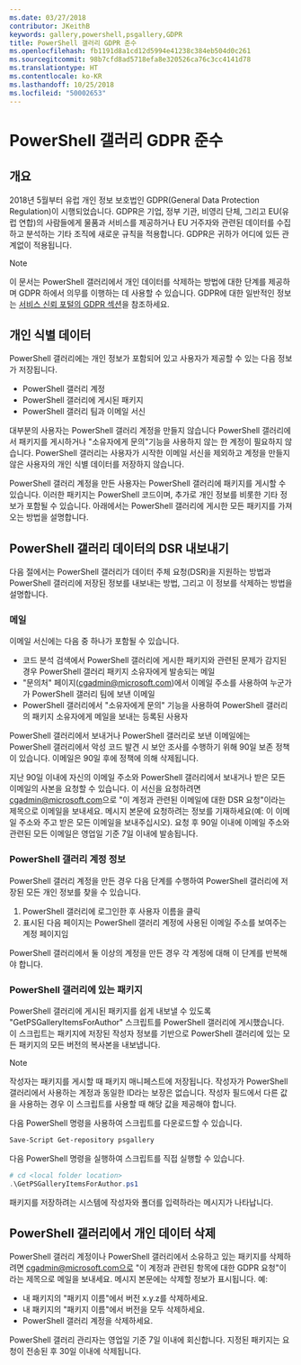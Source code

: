 ```yaml
---
ms.date: 03/27/2018
contributor: JKeithB
keywords: gallery,powershell,psgallery,GDPR
title: PowerShell 갤러리 GDPR 준수
ms.openlocfilehash: fb1191d8a1cd12d5994e41238c384eb504d0c261
ms.sourcegitcommit: 98b7cfd8ad5718efa8e320526ca76c3cc4141d78
ms.translationtype: HT
ms.contentlocale: ko-KR
ms.lasthandoff: 10/25/2018
ms.locfileid: "50002653"
---
```

# <a name="powershell-gallery-gdpr-compliance"></a>PowerShell 갤러리 GDPR 준수

## <a name="overview"></a>개요

2018년 5월부터 유럽 개인 정보 보호법인 GDPR(General Data Protection Regulation)이 시행되었습니다.
GDPR은 기업, 정부 기관, 비영리 단체, 그리고 EU(유럽 연합)의 사람들에게 물품과 서비스를 제공하거나 EU 거주자와 관련된 데이터를 수집하고 분석하는 기타 조직에 새로운 규칙을 적용합니다.
GDPR은 귀하가 어디에 있든 관계없이 적용됩니다.

> [!NOTE]
> 이 문서는 PowerShell 갤러리에서 개인 데이터를 삭제하는 방법에 대한 단계를 제공하며 GDPR 하에서 의무를 이행하는 데 사용할 수 있습니다. GDPR에 대한 일반적인 정보는 [서비스 신뢰 포털의 GDPR 섹션](https://servicetrust.microsoft.com/ViewPage/GDPRGetStarted)을 참조하세요.

## <a name="personally-identifiable-data"></a>개인 식별 데이터

PowerShell 갤러리에는 개인 정보가 포함되어 있고 사용자가 제공할 수 있는 다음 정보가 저장됩니다.

- PowerShell 갤러리 계정
- PowerShell 갤러리에 게시된 패키지
- PowerShell 갤러리 팀과 이메일 서신

대부분의 사용자는 PowerShell 갤러리 계정을 만들지 않습니다
PowerShell 갤러리에서 패키지를 게시하거나 "소유자에게 문의"기능을 사용하지 않는 한 계정이 필요하지 않습니다.
PowerShell 갤러리는 사용자가 시작한 이메일 서신을 제외하고 계정을 만들지 않은 사용자의 개인 식별 데이터를 저장하지 않습니다.

PowerShell 갤러리 계정을 만든 사용자는 PowerShell 갤러리에 패키지를 게시할 수 있습니다.
이러한 패키지는 PowerShell 코드이며, 추가로 개인 정보를 비롯한 기타 정보가 포함될 수 있습니다.
아래에서는 PowerShell 갤러리에 게시한 모든 패키지를 가져오는 방법을 설명합니다.

## <a name="dsr-export-of-powershell-gallery-data"></a>PowerShell 갤러리 데이터의 DSR 내보내기

다음 절에서는 PowerShell 갤러리가 데이터 주체 요청(DSR)을 지원하는 방법과 PowerShell 갤러리에 저장된 정보를 내보내는 방법, 그리고 이 정보를 삭제하는 방법을 설명합니다.

### <a name="email"></a>메일

이메일 서신에는 다음 중 하나가 포함될 수 있습니다.

- 코드 분석 검색에서 PowerShell 갤러리에 게시한 패키지와 관련된 문제가 감지된 경우 PowerShell 갤러리 패키지 소유자에게 발송되는 메일
- "문의처" 페이지([cgadmin@microsoft.com](mailto:cgadmin@microsoft.com))에서 이메일 주소를 사용하여 누군가가 PowerShell 갤러리 팀에 보낸 이메일
- PowerShell 갤러리에서 "소유자에게 문의" 기능을 사용하여 PowerShell 갤러리의 패키지 소유자에게 메일을 보내는 등록된 사용자

PowerShell 갤러리에서 보내거나 PowerShell 갤러리로 보낸 이메일에는 PowerShell 갤러리에서 악성 코드 발견 시 보안 조사를 수행하기 위해 90일 보존 정책이 있습니다.
이메일은 90일 후에 정책에 의해 삭제됩니다.

지난 90일 이내에 자신의 이메일 주소와 PowerShell 갤러리에서 보내거나 받은 모든 이메일의 사본을 요청할 수 있습니다.
이 서신을 요청하려면 [cgadmin@microsoft.com](mailto:cgadmin@microsoft.com)으로 "이 계정과 관련된 이메일에 대한 DSR 요청"이라는 제목으로 이메일을 보내세요.
메시지 본문에 요청하려는 정보를 기재하세요(예: 이 이메일 주소와 주고 받은 모든 이메일을 보내주십시오). 요청 후 90일 이내에 이메일 주소와 관련된 모든 이메일은 영업일 기준 7일 이내에 발송됩니다.

### <a name="powershell-gallery-account-information"></a>PowerShell 갤러리 계정 정보

PowerShell 갤러리 계정을 만든 경우 다음 단계를 수행하여 PowerShell 갤러리에 저장된 모든 개인 정보를 찾을 수 있습니다.

1. PowerShell 갤러리에 로그인한 후 사용자 이름을 클릭
2. 표시된 다음 페이지는 PowerShell 갤러리 계정에 사용된 이메일 주소를 보여주는 계정 페이지임

PowerShell 갤러리에서 둘 이상의 계정을 만든 경우 각 계정에 대해 이 단계를 반복해야 합니다.

### <a name="packages-in-the-powershell-gallery"></a>PowerShell 갤러리에 있는 패키지

PowerShell 갤러리에 게시된 패키지를 쉽게 내보낼 수 있도록 "GetPSGalleryItemsForAuthor" 스크립트를 PowerShell 갤러리에 게시했습니다.
이 스크립트는 패키지에 저장된 작성자 정보를 기반으로 PowerShell 갤러리에 있는 모든 패키지의 모든 버전의 복사본을 내보냅니다.

> [!NOTE]
> 작성자는 패키지를 게시할 때 패키지 매니페스트에 저장됩니다.
> 작성자가 PowerShell 갤러리에서 사용하는 계정과 동일한 ID라는 보장은 없습니다.
> 작성자 필드에서 다른 값을 사용하는 경우 이 스크립트를 사용할 때 해당 값을 제공해야 합니다.

다음 PowerShell 명령을 사용하여 스크립트를 다운로드할 수 있습니다.

```powershell
Save-Script Get-repository psgallery
```

다음 PowerShell 명령을 실행하여 스크립트를 직접 실행할 수 있습니다.

```powershell
# cd <local folder location>
.\GetPSGalleryItemsForAuthor.ps1
```

패키지를 저장하려는 시스템에 작성자와 폴더를 입력하라는 메시지가 나타납니다.

## <a name="deleting-personal-data-from-the-powershell-gallery"></a>PowerShell 갤러리에서 개인 데이터 삭제

PowerShell 갤러리 계정이나 PowerShell 갤러리에서 소유하고 있는 패키지를 삭제하려면 cgadmin@microsoft.com으로 "이 계정과 관련된 항목에 대한 GDPR 요청"이라는 제목으로 메일을 보내세요.
메시지 본문에는 삭제할 정보가 표시됩니다. 예:

- 내 패키지의 "패키지 이름"에서 버전 x.y.z를 삭제하세요.
- 내 패키지의 "패키지 이름"에서 버전을 모두 삭제하세요.
- PowerShell 갤러리 계정을 삭제하세요.

PowerShell 갤러리 관리자는 영업일 기준 7일 이내에 회신합니다.
지정된 패키지는 요청이 전송된 후 30일 이내에 삭제됩니다.
